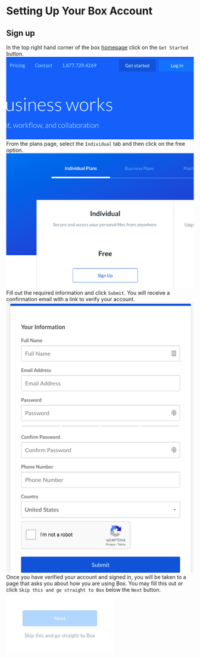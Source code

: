 # Setting Up Your Box Account
## Sign up
In the top right hand corner of the box [homepage](https://www.box.com/home) click on the `Get Started` button. 
![get_started](images/box/get_started.png)
From the plans page, select the `Individual` tab and then click on the free option. 
![individual_plan](images/box/individual_plan.png )
Fill out the required information and click `Submit`. You will receive a confirmation email with a link to verify your account. 
![information.png](images/box/information.png)
Once you have verified your account and signed in, you will be taken to a page that asks you about how you are using Box. You may fill this out or click `Skip this and go straight to Box` below the `Next` button.
![skip](images/box/skip.png)

